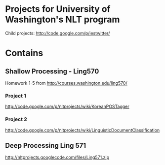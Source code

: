 # Projects for University of Washington's NLT program #

Child projects: http://code.google.com/p/iestwitter/

# Contains #

## Shallow Processing - Ling570 ##
Homework 1-5 from http://courses.washington.edu/ling570/

### Project 1 ###
http://code.google.com/p/nltprojects/wiki/KoreanPOSTagger

### Project 2 ###
http://code.google.com/p/nltprojects/wiki/LinguisticDocumentClassification

## Deep Processing Ling 571 ##
http://nltprojects.googlecode.com/files/Ling571.zip